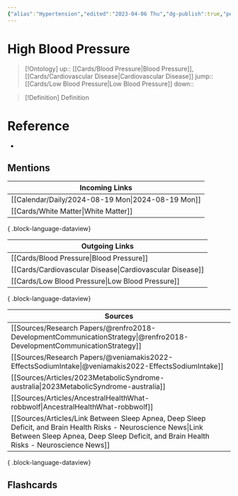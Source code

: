 ```yaml
---
{"alias":"Hypertension","edited":"2023-04-06 Thu","dg-publish":true,"permalink":"/cards/high-blood-pressure/","dgPassFrontmatter":true}
---
```


# High Blood Pressure

> [!Ontology]
> up:: [[Cards/Blood Pressure\|Blood Pressure]], [[Cards/Cardiovascular Disease\|Cardiovascular Disease]]
> jump:: [[Cards/Low Blood Pressure\|Low Blood Pressure]]
> down:: 

> [!Definition] Definition

# Reference

- 

## Mentions
| Incoming Links                                       |
| ---------------------------------------------------- |
| [[Calendar/Daily/2024-08-19 Mon\|2024-08-19 Mon]] |
| [[Cards/White Matter\|White Matter]]              |

{ .block-language-dataview}

| Outgoing Links                                              |
| ----------------------------------------------------------- |
| [[Cards/Blood Pressure\|Blood Pressure]]                 |
| [[Cards/Cardiovascular Disease\|Cardiovascular Disease]] |
| [[Cards/Low Blood Pressure\|Low Blood Pressure]]         |

{ .block-language-dataview}

| Sources                                                                                                                                                                                                    |
| ---------------------------------------------------------------------------------------------------------------------------------------------------------------------------------------------------------- |
| [[Sources/Research Papers/@renfro2018-DevelopmentCommunicationStrategy\|@renfro2018-DevelopmentCommunicationStrategy]]                                                                                  |
| [[Sources/Research Papers/@veniamakis2022-EffectsSodiumIntake\|@veniamakis2022-EffectsSodiumIntake]]                                                                                                    |
| [[Sources/Articles/2023MetabolicSyndrome-australia\|2023MetabolicSyndrome-australia]]                                                                                                                   |
| [[Sources/Articles/AncestralHealthWhat-robbwolf\|AncestralHealthWhat-robbwolf]]                                                                                                                         |
| [[Sources/Articles/Link Between Sleep Apnea, Deep Sleep Deficit, and Brain Health Risks - Neuroscience News\|Link Between Sleep Apnea, Deep Sleep Deficit, and Brain Health Risks - Neuroscience News]] |

{ .block-language-dataview}

## Flashcards